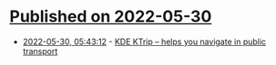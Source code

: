 # [Published on 2022-05-30](index.md)

* [2022-05-30, 05:43:12](https://news.ycombinator.com/item?id=31555787) - [KDE KTrip – helps you navigate in public transport](https://apps.kde.org/ktrip/)
